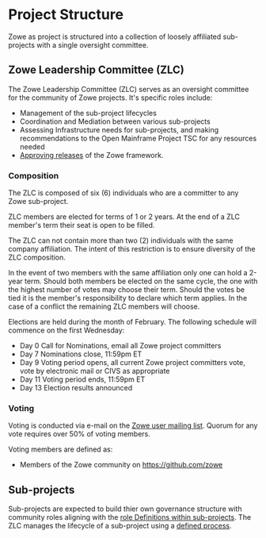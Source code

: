 # Project Structure

Zowe as project is structured into a collection of loosely affiliated sub-projects with a single oversight committee.

## Zowe Leadership Committee (ZLC)

The Zowe Leadership Committee (ZLC) serves as an oversight committee for the community of Zowe projects. It's specific roles include:

- Management of the sub-project lifecycles
- Coordination and Mediation between various sub-projects
- Assessing Infrastructure needs for sub-projects, and making recommendations to the Open Mainframe Project TSC for any resources needed
- [Approving releases](https://github.com/zowe/zlc/process/release.md) of the Zowe framework.

### Composition

The ZLC is composed of six (6) individuals who are a committer to any Zowe sub-project.

ZLC members are elected for terms of 1 or 2 years.  At the end of a ZLC member's term their seat is open to be filled.

The ZLC can not contain more than two (2) individuals with the same company affiliation.  The intent of this restriction is to ensure diversity of the ZLC composition.

In the event of two members with the same affiliation only one can hold a 2-year term.  Should both members be elected on the same cycle, the one with the highest number of votes may choose their term.  Should the votes be tied it is the member's responsibility to declare which term applies.  In the case of a conflict the remaining ZLC members will choose.

Elections are held during the month of February.  The following schedule will commence on the first Wednesday:

* Day 0		Call for Nominations, email all Zowe project committers
* Day 7		Nominations close, 11:59pm ET
* Day 9		Voting period opens, all current Zowe project committers vote, vote by electronic mail or CIVS as appropriate
* Day 11	Voting period ends, 11:59pm ET
* Day 13	Election results announced

### Voting

Voting is conducted via e-mail on the [Zowe user mailing list](	mailto:zowe-user@lists.openmainframeproject.org).  Quorum for any vote requires over 50% of voting members.  

Voting members are defined as:

* Members of the Zowe community on https://github.com/zowe


## Sub-projects

Sub-projects are expected to build thier own governance structure with community roles aligning with the [role Definitions within sub-projects](roles.md). The ZLC manages the lifecycle of a sub-project using a [defined process](stages.md).
